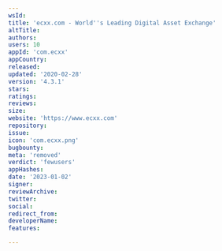 ```yaml
---
wsId: 
title: 'ecxx.com - World''s Leading Digital Asset Exchange'
altTitle: 
authors: 
users: 10
appId: 'com.ecxx'
appCountry: 
released: 
updated: '2020-02-28'
version: '4.3.1'
stars: 
ratings: 
reviews: 
size: 
website: 'https://www.ecxx.com'
repository: 
issue: 
icon: 'com.ecxx.png'
bugbounty: 
meta: 'removed'
verdict: 'fewusers'
appHashes: 
date: '2023-01-02'
signer: 
reviewArchive: 
twitter: 
social: 
redirect_from: 
developerName: 
features: 

---
```


